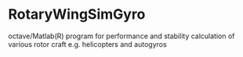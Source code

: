 # RotaryWingSimGyro
octave/Matlab(R) program for performance and stability calculation of various rotor craft e.g. helicopters and autogyros

